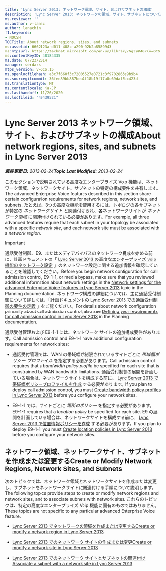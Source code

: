 ```yaml
---
title: 'Lync Server 2013: ネットワーク領域、サイト、およびサブネットの構成'
description: 'Lync Server 2013: ネットワークの領域、サイト、サブネットについて。'
ms.reviewer: ''
ms.author: v-lanac
author: lanachin
f1.keywords:
- NOCSH
TOCTitle: About network regions, sites, and subnets
ms:assetid: 6662123a-d011-408c-a290-92b2a8589943
ms:mtpsurl: https://technet.microsoft.com/en-us/library/Gg398467(v=OCS.15)
ms:contentKeyID: 48184335
ms.date: 07/23/2014
manager: serdars
mtps_version: v=OCS.15
ms.openlocfilehash: a3c7f660f3c72003527e0721c3f9702865e9b9b4
ms.sourcegitcommit: 36fee89bb887bea4f18b19f17a8c69daf5bc423d
ms.translationtype: MT
ms.contentlocale: ja-JP
ms.lasthandoff: 11/26/2020
ms.locfileid: "49439521"
---
```

# <a name="about-network-regions-sites-and-subnets-in-lync-server-2013"></a><span data-ttu-id="122f3-103">Lync Server 2013 ネットワーク領域、サイト、およびサブネットの構成</span><span class="sxs-lookup"><span data-stu-id="122f3-103">About network regions, sites, and subnets in Lync Server 2013</span></span>

<div data-xmlns="http://www.w3.org/1999/xhtml">

<div class="topic" data-xmlns="http://www.w3.org/1999/xhtml" data-msxsl="urn:schemas-microsoft-com:xslt" data-cs="https://msdn.microsoft.com/">

<div data-asp="https://msdn2.microsoft.com/asp">



</div>

<div id="mainSection">

<div id="mainBody"><span data-ttu-id="122f3-104">

<span> </span></span><span class="sxs-lookup"><span data-stu-id="122f3-104">

<span> </span></span></span>

<span data-ttu-id="122f3-105">_**最終更新日:** 2013-02-24_</span><span class="sxs-lookup"><span data-stu-id="122f3-105">_**Topic Last Modified:** 2013-02-24_</span></span>

<span data-ttu-id="122f3-106">このセクションで説明されている高度なエンタープライズ Voip 機能は、ネットワーク領域、ネットワークサイト、サブネットの特定の構成要件を共有します。</span><span class="sxs-lookup"><span data-stu-id="122f3-106">The advanced Enterprise Voice features described in this section share certain configuration requirements for network regions, network sites, and subnets.</span></span> <span data-ttu-id="122f3-107">たとえば、3つの高度な機能を使用するには、トポロジの各サブネットが特定の *ネットワークサイト* と関連付けられ、各ネットワークサイトが *ネットワーク領域* に関連付けられている必要があります。</span><span class="sxs-lookup"><span data-stu-id="122f3-107">For example, all three advanced features require that each subnet in your topology be associated with a specific *network site*, and each network site must be associated with a *network region*.</span></span>

<div>


> [!IMPORTANT]  
> <span data-ttu-id="122f3-108">通話受付制御、E9、またはメディアバイパスのネットワーク構成を始める前に、計画ドキュメントの「 <A href="lync-server-2013-network-settings-for-the-advanced-enterprise-voice-features.md">Lync Server 2013 の高度なエンタープライズ voip 機能のネットワーク設定</A> 」のネットワーク設定に関する追加情報を確認していることを確認してください。</span><span class="sxs-lookup"><span data-stu-id="122f3-108">Before you begin network configuration for call admission control, E9-1-1, or media bypass, make sure that you reviewed additional information about network settings in the <A href="lync-server-2013-network-settings-for-the-advanced-enterprise-voice-features.md">Network settings for the advanced Enterprise Voice features in Lync Server 2013</A> topic in the Planning documentation.</span></span> <span data-ttu-id="122f3-109">ネットワーク構成の詳細については、主に通話受付制御について詳しくは、「計画ドキュメントの <A href="lync-server-2013-defining-your-requirements-for-call-admission-control.md">Lync Server 2013 での通話受付制御の要件の定義</A> 」をご覧ください。</span><span class="sxs-lookup"><span data-stu-id="122f3-109">For details about network configuration primarily about call admission control, also see <A href="lync-server-2013-defining-your-requirements-for-call-admission-control.md">Defining your requirements for call admission control in Lync Server 2013</A> in the Planning documentation.</span></span>



</div>

<span data-ttu-id="122f3-110">通話受付管理および E9-1-1 には、ネットワーク サイトの追加構成要件があります。</span><span class="sxs-lookup"><span data-stu-id="122f3-110">Call admission control and E9-1-1 have additional configuration requirements for network sites:</span></span>

  - <span data-ttu-id="122f3-111">通話受付管理では、WAN の帯域幅が制限されているサイトごとに *帯域幅ポリシー プロファイル* を指定する必要があります。</span><span class="sxs-lookup"><span data-stu-id="122f3-111">Call admission control requires that a *bandwidth policy profile* be specified for each site that is constrained by WAN bandwidth limitations.</span></span> <span data-ttu-id="122f3-112">通話受付制御の展開を計画している場合は、ネットワークサイトを構成する前に、 [Lync Server 2013 で帯域幅ポリシープロファイルを作成](lync-server-2013-create-bandwidth-policy-profiles.md) する必要があります。</span><span class="sxs-lookup"><span data-stu-id="122f3-112">If you plan to deploy call admission control, you must [Create bandwidth policy profiles in Lync Server 2013](lync-server-2013-create-bandwidth-policy-profiles.md) before you configure your network sites.</span></span>

  - <span data-ttu-id="122f3-113">E9-1-1 では、サイトごとに *場所のポリシー* を指定する必要があります。</span><span class="sxs-lookup"><span data-stu-id="122f3-113">E9-1-1 requires that a *location policy* be specified for each site.</span></span> <span data-ttu-id="122f3-114">E9 の展開を計画している場合は、ネットワークサイトを構成する前に、 [Lync Server 2013 で位置情報ポリシーを作成](lync-server-2013-create-location-policies.md) する必要があります。</span><span class="sxs-lookup"><span data-stu-id="122f3-114">If you plan to deploy E9-1-1, you must [Create location policies in Lync Server 2013](lync-server-2013-create-location-policies.md) before you configure your network sites.</span></span>

<div>

## <a name="create-or-modify-network-regions-network-sites-and-subnets"></a><span data-ttu-id="122f3-115">ネットワーク領域、ネットワークサイト、サブネットを作成または変更する</span><span class="sxs-lookup"><span data-stu-id="122f3-115">Create or Modify Network Regions, Network Sites, and Subnets</span></span>

<span data-ttu-id="122f3-116">次のトピックでは、ネットワーク領域とネットワークサイトを作成または変更し、サブネットをネットワークサイトに関連付ける手順について説明します。</span><span class="sxs-lookup"><span data-stu-id="122f3-116">The following topics provide steps to create or modify network regions and network sites, and to associate subnets with network sites.</span></span> <span data-ttu-id="122f3-117">これらのトピックは、特定の高度なエンタープライズ Voip 機能に固有のものではありません。</span><span class="sxs-lookup"><span data-stu-id="122f3-117">These topics are not specific to any particular advanced Enterprise Voice feature.</span></span>

  - [<span data-ttu-id="122f3-118">Lync Server 2013 でネットワークの領域を作成または変更する</span><span class="sxs-lookup"><span data-stu-id="122f3-118">Create or modify a network region in Lync Server 2013</span></span>](lync-server-2013-create-or-modify-a-network-region.md)

  - [<span data-ttu-id="122f3-119">Lync Server 2013 でのネットワーク サイトの作成または変更</span><span class="sxs-lookup"><span data-stu-id="122f3-119">Create or modify a network site in Lync Server 2013</span></span>](lync-server-2013-create-or-modify-a-network-site.md)

  - [<span data-ttu-id="122f3-120">Lync Server 2013 でのネットワーク サイトとサブネットの関連付け</span><span class="sxs-lookup"><span data-stu-id="122f3-120">Associate a subnet with a network site in Lync Server 2013</span></span>](lync-server-2013-associate-a-subnet-with-a-network-site.md)

<span data-ttu-id="122f3-121"></div>

</div>

<span> </span>

</div>

</div>

</span><span class="sxs-lookup"><span data-stu-id="122f3-121"></div>

</div>

<span> </span>

</div>

</div>

</span></span></div>

